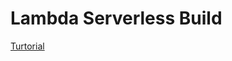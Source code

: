 # Lambda Serverless Build

[Turtorial](https://learn.hashicorp.com/terraform/aws/lambda-api-gateway)